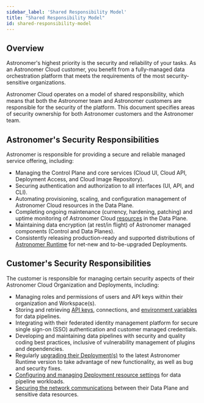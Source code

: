 ```yaml
---
sidebar_label: 'Shared Responsibility Model'
title: "Shared Responsibility Model"
id: shared-responsibility-model
---
```


## Overview

Astronomer's highest priority is the security and reliability of your tasks. As an Astronomer Cloud customer, you benefit from a fully-managed data orchestration platform that meets the requirements of the most security-sensitive organizations.

Astronomer Cloud operates on a model of shared responsibility, which means that both the Astronomer team and Astronomer customers are responsible for the security of the platform. This document specifies areas of security ownership for both Astronomer customers and the Astronomer team.

## Astronomer's Security Responsibilities

Astronomer is responsible for providing a secure and reliable managed service offering, including:

- Managing the Control Plane and core services (Cloud UI, Cloud API, Deployment Access, and Cloud Image Repository).
- Securing authentication and authorization to all interfaces (UI, API, and CLI).
- Automating provisioning, scaling, and configuration management of Astronomer Cloud resources in the Data Plane.
- Completing ongoing maintenance (currency, hardening, patching) and uptime monitoring of Astronomer Cloud [resources](resource-reference-aws) in the Data Plane.
- Maintaining data encryption (at rest/in flight) of Astronomer managed components (Control and Data Planes).
- Consistently releasing production-ready and supported distributions of [Astronomer Runtime](upgrade-runtime) for net-new and to-be-upgraded Deployments.

## Customer's Security Responsibilities  

The customer is responsible for managing certain security aspects of their Astronomer Cloud Organization and Deployments, including:

- Managing roles and permissions of users and API keys within their organization and Workspace(s).
- Storing and retrieving [API keys](api-keys), connections, and [environment variables](environment-variables) for data pipelines.
- Integrating with their federated identity management platform for secure single sign-on (SSO) authentication and customer managed credentials.
- Developing and maintaining data pipelines with security and quality coding best practices, inclusive of vulnerability management of plugins and dependencies.
- Regularly [upgrading their Deployment(s)](upgrade-runtime) to the latest Astronomer Runtime version to take advantage of new functionality, as well as bug and security fixes.
- [Configuring and managing Deployment resource settings](configure-deployment) for data pipeline workloads.
- [Securing the network communications](install-aws#step-4-let-astronomer-complete-the-install) between their Data Plane and sensitive data resources.
